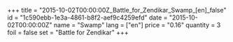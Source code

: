 +++
title = "2015-10-02T00:00:00Z_Battle_for_Zendikar_Swamp_[en]_false"
id = "1c590ebb-1e3a-4861-b8f2-aef9c4259efd"
date = "2015-10-02T00:00:00Z"
name = "Swamp"
lang = ["en"]
price = "0.16"
quantity = 3
foil = false
set = "Battle for Zendikar"
+++
